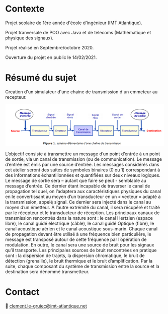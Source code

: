 # Contexte

Projet scolaire de 1ère année d'école d'ingénieur (IMT Atlantique).

Projet tranversale de POO avec Java et de telecoms (Mathématique et physique des signaux).

Projet réalisé en Septembre/octobre 2020.

Ouverture du projet en public le 14/02/2021.

# Résumé du sujet

Creation d'un simulateur d'une chaine de transmission d'un emmeteur au recepteur.

![alt text](https://github.com/ClementLG/IMT-SIT213/blob/master/ChaineDeTransmission.PNG)

L’objectif consiste à transmettre un message d’un point d’entrée à un point de sortie,
via un canal de transmission (ou de communication). Le message d’entrée est émis par
une source d’entrée. Les messages considérés dans cet atelier seront des suites de
symboles binaires (0 ou 1) correspondant à des informations échantillonnées et
quantifiées sur deux niveaux logiques. Le message de sortie sera – autant que faire se peut -
semblable au message d’entrée. Ce dernier étant incapable de traverser le canal de
propagation tel quel, on l’adaptera aux caractéristiques physiques du canal en le
convertissant au moyen d’un transducteur en un « vecteur » adapté à la transmission,
appelé signal. Ce dernier sera injecté dans le canal au moyen d’un émetteur. À l’autre
extrémité du canal, il sera récupéré et traité par le récepteur et le transducteur de
réception.
Les principaux canaux de transmission rencontrés dans la nature sont : le canal Hertzien
(espace libre), le canal guidé électrique (câble), le canal guidé Optique (fibre), le canal
acoustique aérien et le canal acoustique sous-marin. Chaque canal de propagation devant
être utilisé à une fréquence bien particulière, le message est transposé autour de cette
fréquence par l’opération de modulation. En outre, le canal sera une source de bruit pour
les signaux qu’il transporte. Les principales sources de bruit rencontrées en pratique sont :
la dispersion de trajets, la dispersion chromatique, le bruit de détection (grenaille), le bruit
thermique et le bruit d’amplification.
Par la suite, chaque composant du système de transmission entre la source et la
destination sera dénommé transmetteur.


# Contact

:email: clement.le-gruiec@imt-atlantique.net

